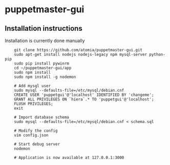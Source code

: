 # puppetmaster-gui

## Installation instructions
Installation is currently done manually

		git clone https://github.com/atomia/puppetmaster-gui.git
		sudo apt-get install nodejs nodejs-legacy npm mysql-server python-pip
		sudo pip install pywinrm
		cd ~/puppetmaster-gui/app
		sudo npm install
		sudo npm install -g nodemon

		# Add mysql user
		sudo mysql --defaults-file=/etc/mysql/debian.cnf
		CREATE USER 'puppetgui'@'localhost' IDENTIFIED BY 'changeme';
		GRANT ALL PRIVILEGES ON `hiera`.* TO 'puppetgui'@'localhost';
		FLUSH PRIVILEGES;
		exit

		# Import database schema
		sudo mysql --defaults-file=/etc/mysql/debian.cnf < schema.sql

		# Modify the config
		vim config.json

		# Start debug server
		nodemon

		# Application is now available at 127.0.0.1:3000
